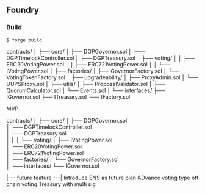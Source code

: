 ## Foundry

### Build

```shell
$ forge build
```

contracts/
│
├── core/
│   ├── DGPGovernor.sol
│   ├── DGPTimelockController.sol
│   ├── DGPTreasury.sol
│   ├── voting/
│   │   ├── ERC20VotingPower.sol
│   │   ├── ERC721VotingPower.sol
│   │   └── IVotingPower.sol
│
├── factories/
│   ├── GovernorFactory.sol
│   └── VotingTokenFactory.sol
│
├── upgradeability/
│   ├── ProxyAdmin.sol
│   └── UUPSProxy.sol
│
├── utils/
│   ├── ProposalValidator.sol
│   ├── QuorumCalculator.sol
│   └── Events.sol
│
└── interfaces/
    ├── IGovernor.sol
    ├── ITreasury.sol
    └── IFactory.sol

MVP

contracts/
│
├── core/
│   ├── DGPGovernor.sol   
│   ├── DGPTimelockController.sol   
│   ├── DGPTreasury.sol              
│   │
│   └── voting/
│       ├── IVotingPower.sol         
│       ├── ERC20VotingPower.sol    
│       └── ERC721VotingPower.sol   
│
├── factories/
│   └── GovernorFactory.sol          
│
└── interfaces/
    └── IGovernor.sol                


|--- future feature ---|
Introduce ENS as future plan
ADvance voting type
off chain voting
Treasury with multi sig

